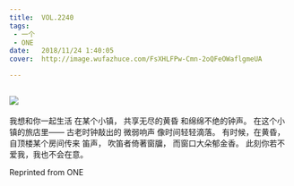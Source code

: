 ```yaml
---
title:	VOL.2240
tags:
 - 一个
 - ONE
date:	2018/11/24 1:40:05
cover:	http://image.wufazhuce.com/FsXHLFPw-Cmn-2oQFeOWaflgmeUA

---
```

![](http://image.wufazhuce.com/FsXHLFPw-Cmn-2oQFeOWaflgmeUA)
---

我想和你一起生活 在某个小镇， 共享无尽的黄昏 和绵绵不绝的钟声。 在这个小镇的旅店里—— 古老时钟敲出的 微弱响声 像时间轻轻滴落。 有时候，在黄昏，自顶楼某个房间传来 笛声， 吹笛者倚著窗牖， 而窗口大朵郁金香。 此刻你若不爱我，我也不会在意。
 
Reprinted from ONE
